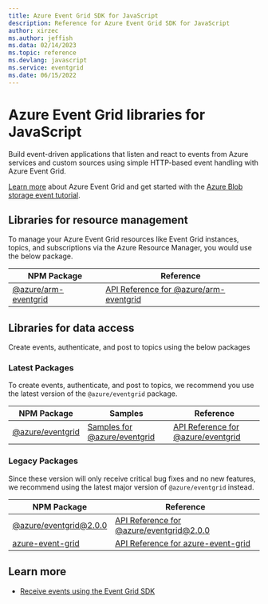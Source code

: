 ```yaml
---
title: Azure Event Grid SDK for JavaScript
description: Reference for Azure Event Grid SDK for JavaScript
author: xirzec
ms.author: jeffish
ms.data: 02/14/2023
ms.topic: reference
ms.devlang: javascript
ms.service: eventgrid
ms.date: 06/15/2022
---
```

# Azure Event Grid libraries for JavaScript

Build event-driven applications that listen and react to events from Azure services and custom sources using simple HTTP-based event handling with Azure Event Grid.

[Learn more](/azure/event-grid/overview) about Azure Event Grid and get started with the [Azure Blob storage event tutorial](/azure/storage/blobs/storage-blob-event-quickstart). 

## Libraries for resource management

To manage your Azure Event Grid resources like Event Grid instances, topics, and subscriptions via the Azure Resource Manager, you would use the below package.

| NPM Package                                                              | Reference                                                                                                  |
| ------------------------------------------------------------------------ | ---------------------------------------------------------------------------------------------------------- |
| [@azure/arm-eventgrid](https://npmjs.com/package/@azure/arm-eventgrid) | [API Reference for @azure/arm-eventgrid](https://docs.microsoft.com/javascript/api/@azure/arm-eventgrid) |

## Libraries for data access

Create events, authenticate, and post to topics using the below packages

### Latest Packages

To create events, authenticate, and post to topics, we recommend you use the latest version of the `@azure/eventgrid` package.

| NPM Package                                                        | Samples | Reference                                                                                            |   
| ------------------------------------------------------------------ | ------- | ---------------------------------------------------------------------------------------------------- | 
| [@azure/eventgrid](https://www.npmjs.com/package/@azure/eventgrid) | [Samples for @azure/eventgrid](https://docs.microsoft.com/samples/azure/azure-sdk-for-js/eventgrid-javascript/) | [API Reference for @azure/eventgrid](https://docs.microsoft.com/javascript/api/@azure/eventgrid/) |


### Legacy Packages

 Since these version will only receive critical bug fixes and no new features, we recommend using the latest major version of `@azure/eventgrid` instead.

| NPM Package                                                        | Reference                                                                                            |   
| ------------------------------------------------------------------ | ---------------------------------------------------------------------------------------------------- | 
| [@azure/eventgrid@2.0.0](https://www.npmjs.com/package/@azure/eventgrid/v/2.0.0) | [API Reference for @azure/eventgrid@2.0.0](https://docs.microsoft.com/javascript/api/@azure/eventgrid/?view=azure-node-legacy) |
| [azure-event-grid](https://npmjs.com/package/azure-event-grid) | [API Reference for azure-event-grid](https://docs.microsoft.com/javascript/api/azure-eventgrid) | 

## Learn more

- [Receive events using the Event Grid SDK](/azure/event-grid/receive-events)